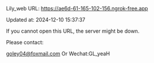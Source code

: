 Lily_web URL: https://ae6d-61-165-102-156.ngrok-free.app

Updated at: 2024-12-10 15:37:37

If you cannot open this URL, the server might be down.

Please contact: 

goley04@foxmail.com Or Wechat:GL_yeaH